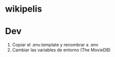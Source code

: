 # wikipelis

# Dev

1. Copiar el .env.template y renombrar a .env
2. Cambiar las variables de entorno (The MovieDB)